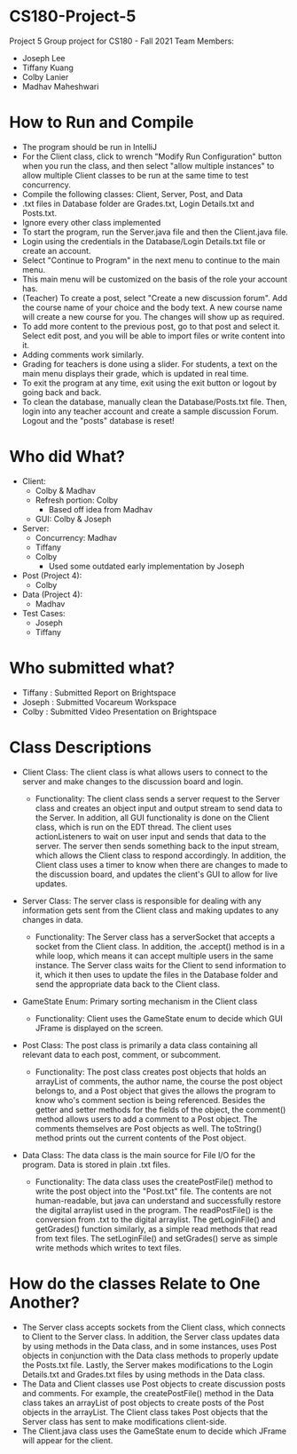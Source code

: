 # CS180-Project-5
Project 5 Group project for CS180 - Fall 2021 Team
Members:
- Joseph Lee
- Tiffany Kuang
- Colby Lanier
- Madhav Maheshwari

# How to Run and Compile

- The program should be run in IntelliJ
- For the Client class, click to wrench "Modify Run Configuration" button when you run the class, and then select "allow multiple instances" to allow multiple Client classes to be run at the same time to test concurrency.
- Compile the following classes: Client, Server, Post, and Data
- .txt files in Database folder are Grades.txt, Login Details.txt and Posts.txt.
- Ignore every other class implemented
- To start the program, run the Server.java file and then the Client.java file.
- Login using the credentials in the Database/Login Details.txt file or create an account.
- Select "Continue to Program" in the next menu to continue to the main menu.
- This main menu will be customized on the basis of the role your account has.
- (Teacher) To create a post, select "Create a new discussion forum". Add the course name of your choice and the body text. A new course name will create a new course for you. The changes will show up as required.
- To add more content to the previous post, go to that post and select it. Select edit post, and you will be able to import files or write content into it.
- Adding comments work similarly.
- Grading for teachers is done using a slider. For students, a text on the main menu displays their grade, which is updated in real time.
- To exit the program at any time, exit using the exit button or logout by going back and back.
- To clean the database, manually clean the Database/Posts.txt file. Then, login into any teacher account and create a sample discussion Forum. Logout and the "posts" database is reset!

# Who did What?
- Client:
  - Colby & Madhav
  - Refresh portion: Colby
    - Based off idea from Madhav
  - GUI: Colby & Joseph
- Server:
  - Concurrency: Madhav
  - Tiffany
  - Colby
    - Used some outdated early implementation by Joseph
- Post (Project 4):
  - Colby
- Data (Project 4):
  - Madhav
- Test Cases:
  - Joseph
  - Tiffany

# Who submitted what?
- Tiffany : Submitted Report on Brightspace
- Joseph : Submitted Vocareum Workspace
- Colby : Submitted Video Presentation on Brightspace

# Class Descriptions

- Client Class: The client class is what allows users to connect to the server and make changes to the discussion board and login.
  - Functionality: The client class sends a server request to the Server class and creates an object input and output stream to send data to the Server. In addition, all GUI functionality is done on the Client class, which is run on the EDT thread. The client uses actionListeners to wait on user input and sends that data to the server. The server then sends something back to the input stream, which allows the Client class to respond accordingly. In addition, the Client class uses a timer to know when there are changes to made to the discussion board, and updates the client's GUI to allow for live updates. 
- Server Class: The server class is responsible for dealing with any information gets sent from the Client class and making updates to any changes in data. 
  - Functionality: The Server class has a serverSocket that accepts a socket from the Client class. In addition, the .accept() method is in a while loop, which means it can accept multiple users in the same instance. The Server class waits for the Client to send information to it, which it then uses to update the files in the Database folder and send the appropriate data back to the Client class.
- GameState Enum: Primary sorting mechanism in the Client class
  - Functionality: Client uses the GameState enum to decide which GUI JFrame is displayed on the screen.

- Post Class: The post class is primarily a data class containing all relevant data to each post, comment, or subcomment.
  - Functionality: The post class creates post objects that holds an arrayList of comments, the author name, the course the post object belongs to, and a Post object that gives the allows the program to know who's comment section is being referenced. Besides the getter and setter methods for the fields of the object, the comment() method allows users to add a comment to a Post object. The comments themselves are Post objects as well. The toString() method prints out the current contents of the Post object.
 
- Data Class: The data class is the main source for File I/O for the program. Data is stored in plain .txt files.
  - Functionality: The data class uses the createPostFile() method to write the post object into the "Post.txt" file. The contents are not human-readable, but java can understand and successfully restore the digital arraylist used in the program. The readPostFile() is the conversion from .txt to the digital arraylist. The getLoginFile() and getGrades() function similarly, as a simple read methods that read from text files. The setLoginFile() and setGrades() serve as simple write methods which writes to text files.

# How do the classes Relate to One Another?
- The Server class accepts sockets from the Client class, which connects to Client to the Server class. In addition, the Server class updates data by using methods in the Data class, and in some instances, uses Post objects in conjunction with the Data class methods to properly update the Posts.txt file. Lastly, the Server makes modifications to the Login Details.txt and Grades.txt files by using methods in the Data class.
- The Data and Client classes use Post objects to create discussion posts and comments. For example, the createPostFile() method in the Data class takes an arrayList of post objects to create posts of the Post objects in the arrayList. The Client class takes Post objects that the Server class has sent to make modifications client-side.
- The Client.java class uses the GameState enum to decide which JFrame will appear for the client.
